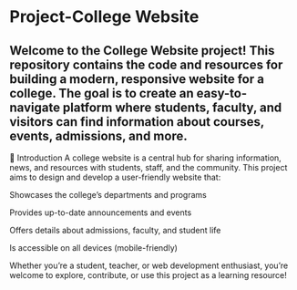 # Project-College Website
## Welcome to the College Website project! This repository contains the code and resources for building a modern, responsive website for a college. The goal is to create an easy-to-navigate platform where students, faculty, and visitors can find information about courses, events, admissions, and more.

🚀 Introduction
A college website is a central hub for sharing information, news, and resources with students, staff, and the community. This project aims to design and develop a user-friendly website that:

Showcases the college’s departments and programs

Provides up-to-date announcements and events

Offers details about admissions, faculty, and student life

Is accessible on all devices (mobile-friendly)

Whether you’re a student, teacher, or web development enthusiast, you’re welcome to explore, contribute, or use this project as a learning resource!
